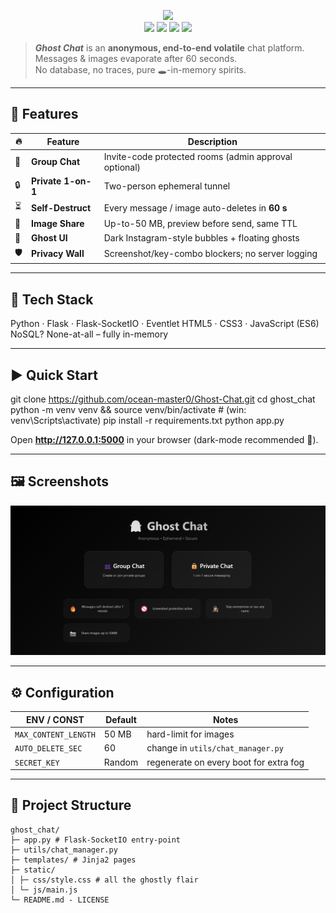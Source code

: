 <!-- ──────────────────────────────────────────────────────────────── -->
<!--  👻  G H O S T   C H A T – README                               -->
<!-- ──────────────────────────────────────────────────────────────── -->

<p align="center">
  <img src="https://img.shields.io/badge/Ghost%20Chat-%F0%9F%91%BB%20Anonymous%20Messenger-893AB4?style=for-the-badge&logo=ghost&logoColor=white"/>
  <br>
  <img src="https://img.shields.io/badge/Version-1.0.0-0095f6?style=for-the-badge"/>
  <img src="https://img.shields.io/badge/Python-3.10%2B-3776ab?style=for-the-badge&logo=python&logoColor=white"/>
  <img src="https://img.shields.io/badge/Flask-SocketIO-5.x-cc0000?style=for-the-badge&logo=python&logoColor=white"/>
  <img src="https://img.shields.io/badge/License-Ghost Safe License-1.0-ff3040?style=for-the-badge"/>
</p>

> ***Ghost Chat*** is an **anonymous, end-to-end volatile** chat platform.  
> Messages & images evaporate after 60 seconds.  
> No database, no traces, pure 🕳️-in-memory spirits.

---

## 🌟 Features

| 🔥 | Feature | Description |
|----|---------|-------------|
| 💬 | **Group Chat** | Invite-code protected rooms (admin approval optional) |
| 🔒 | **Private 1-on-1** | Two-person ephemeral tunnel |
| ⏳ | **Self-Destruct** | Every message / image auto-deletes in **60 s** |
| 📸 | **Image Share**  | Up-to-50 MB, preview before send, same TTL |
| 👻 | **Ghost UI**     | Dark Instagram-style bubbles + floating ghosts |
| 🛡️ | **Privacy Wall** | Screenshot/key-combo blockers; no server logging |

---

## 🚀 Tech Stack

Python · Flask · Flask-SocketIO · Eventlet
HTML5 · CSS3 · JavaScript (ES6)
NoSQL? None-at-all – fully in-memory


---

## ▶️ Quick Start

git clone https://github.com/ocean-master0/Ghost-Chat.git
cd ghost_chat
python -m venv venv && source venv/bin/activate # (win: venv\Scripts\activate)
pip install -r requirements.txt
python app.py


Open **http://127.0.0.1:5000** in your browser (dark-mode recommended 🌙).

---

## 🖼️ Screenshots

![Screenshot 1](https://github.com/ocean-master0/Ghost-Chat/blob/main/Screenshots/Screenshot%202025-07-03%20182315.png?raw=true)

---

## ⚙️ Configuration

| ENV / CONST | Default | Notes |
|-------------|---------|-------|
| `MAX_CONTENT_LENGTH` | 50 MB | hard-limit for images |
| `AUTO_DELETE_SEC`   | 60    | change in `utils/chat_manager.py` |
| `SECRET_KEY` | Random | regenerate on every boot for extra fog |

---

## 🧩 Project Structure
```
ghost_chat/
├─ app.py # Flask-SocketIO entry-point
├─ utils/chat_manager.py
├─ templates/ # Jinja2 pages
├─ static/
│ ├─ css/style.css # all the ghostly flair
│ └─ js/main.js
└─ README.md - LICENSE
```